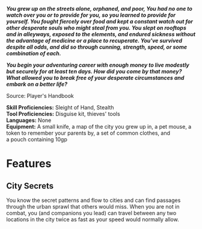 **_You grew up on the streets alone, orphaned, and poor, You had no one to watch over you or to provide for you, so you learned to provide for yourself. You fought fiercely over food and kept a constant watch out for other desperate souls who might steal from you. You slept on rooftops and in alleyways, exposed to the elements, and endured sickness without the advantage of medicine or a place to recuperate. You've survived despite all odds, and did so through cunning, strength, speed, or some combination of each._**

**_You begin your adventuring career with enough money to live modestly but securely for at least ten days. How did you come by that money? What allowed you to break free of your desperate circumstances and embark on a better life?_**

Source: Player's Handbook

**Skill Proficiencies:** Sleight of Hand, Stealth  
**Tool Proficiencies:** Disguise kit, thieves' tools  
**Languages:** None  
**Equipment:** A small knife, a map of the city you grew up in, a pet mouse, a token to remember your parents by, a set of common clothes, and a pouch containing 10gp

# Features

## City Secrets
You know the secret patterns and flow to cities and can find passages through the urban sprawl that others would miss. When you are not in combat, you (and companions you lead) can travel between any two locations in the city twice as fast as your speed would normally allow.
